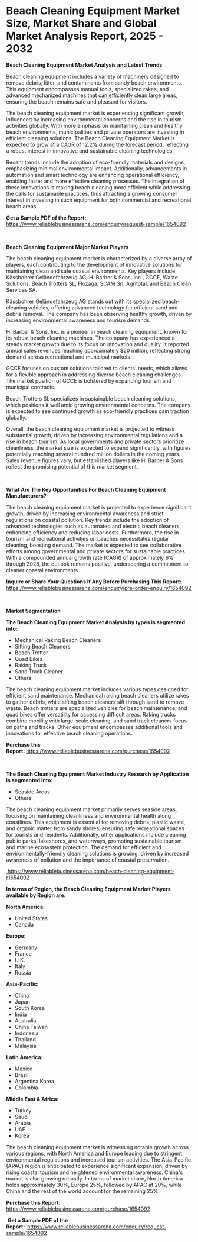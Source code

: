 <p><h1>Beach Cleaning Equipment Market Size, Market Share and Global Market Analysis Report, 2025 - 2032</h1></p><p><strong>Beach Cleaning Equipment Market Analysis and Latest Trends</strong></p>
<p><p>Beach cleaning equipment includes a variety of machinery designed to remove debris, litter, and contaminants from sandy beach environments. This equipment encompasses manual tools, specialized rakes, and advanced mechanized machines that can efficiently clean large areas, ensuring the beach remains safe and pleasant for visitors.</p><p>The beach cleaning equipment market is experiencing significant growth, influenced by increasing environmental concerns and the rise in tourism activities globally. With more emphasis on maintaining clean and healthy beach environments, municipalities and private operators are investing in efficient cleaning solutions. The Beach Cleaning Equipment Market is expected to grow at a CAGR of 12.2% during the forecast period, reflecting a robust interest in innovative and sustainable cleaning technologies.</p><p>Recent trends include the adoption of eco-friendly materials and designs, emphasizing minimal environmental impact. Additionally, advancements in automation and smart technology are enhancing operational efficiency, enabling faster and more effective cleaning processes. The integration of these innovations is making beach cleaning more efficient while addressing the calls for sustainable practices, thus attracting a growing consumer interest in investing in such equipment for both commercial and recreational beach areas.</p></p>
<p><strong>Get a Sample PDF of the Report:&nbsp;</strong> <a href="https://www.reliablebusinessarena.com/enquiry/request-sample/1654092?utm_campaign=3057&utm_medium=2&utm_source=Github&utm_content=ia&utm_term=16042025&utm_id=beach-cleaning-equipment">https://www.reliablebusinessarena.com/enquiry/request-sample/1654092</a></p>
<p>&nbsp;</p>
<p><strong>Beach Cleaning Equipment Major Market Players</strong></p>
<p><p>The beach cleaning equipment market is characterized by a diverse array of players, each contributing to the development of innovative solutions for maintaining clean and safe coastal environments. Key players include Kässbohrer Geländefahrzeug AG, H. Barber & Sons, Inc., GCCE, Waste Solutions, Beach Trotters SL, Flozaga, SCAM Srl, Agritotal, and Beach Clean Services SA.</p><p>Kässbohrer Geländefahrzeug AG stands out with its specialized beach-cleaning vehicles, offering advanced technology for efficient sand and debris removal. The company has been observing healthy growth, driven by increasing environmental awareness and tourism demands.</p><p>H. Barber & Sons, Inc. is a pioneer in beach cleaning equipment, known for its robust beach cleaning machines. The company has experienced a steady market growth due to its focus on innovation and quality. It reported annual sales revenues reaching approximately $20 million, reflecting strong demand across recreational and municipal markets.</p><p>GCCE focuses on custom solutions tailored to clients' needs, which allows for a flexible approach in addressing diverse beach cleaning challenges. The market position of GCCE is bolstered by expanding tourism and municipal contracts.</p><p>Beach Trotters SL specializes in sustainable beach cleaning solutions, which positions it well amid growing environmental concerns. The company is expected to see continued growth as eco-friendly practices gain traction globally.</p><p>Overall, the beach cleaning equipment market is projected to witness substantial growth, driven by increasing environmental regulations and a rise in beach tourism. As local governments and private sectors prioritize cleanliness, the market size is expected to expand significantly, with figures potentially reaching several hundred million dollars in the coming years. Sales revenue figures vary, but established players like H. Barber & Sons reflect the promising potential of this market segment.</p></p>
<p>&nbsp;</p>
<p><strong>What Are The Key Opportunities For Beach Cleaning Equipment Manufacturers?</strong></p>
<p><p>The beach cleaning equipment market is projected to experience significant growth, driven by increasing environmental awareness and strict regulations on coastal pollution. Key trends include the adoption of advanced technologies such as automated and electric beach cleaners, enhancing efficiency and reducing labor costs. Furthermore, the rise in tourism and recreational activities on beaches necessitates regular cleaning, boosting demand. The market is expected to see collaborative efforts among governmental and private sectors for sustainable practices. With a compounded annual growth rate (CAGR) of approximately 6% through 2028, the outlook remains positive, underscoring a commitment to cleaner coastal environments.</p></p>
<p><strong>Inquire or Share Your Questions If Any Before Purchasing This Report:</strong> <a href="https://www.reliablebusinessarena.com/enquiry/pre-order-enquiry/1654092?utm_campaign=3057&utm_medium=2&utm_source=Github&utm_content=ia&utm_term=16042025&utm_id=beach-cleaning-equipment">https://www.reliablebusinessarena.com/enquiry/pre-order-enquiry/1654092</a></p>
<p>&nbsp;</p>
<p><strong>Market Segmentation</strong></p>
<p><strong>The Beach Cleaning Equipment Market Analysis by types is segmented into:</strong></p>
<p><ul><li>Mechanical Raking Beach Cleaners</li><li>Sifting Beach Cleaners</li><li>Beach Trotter</li><li>Quad Bikes</li><li>Raking Truck</li><li>Sand Track Cleaner</li><li>Others</li></ul></p>
<p><p>The beach cleaning equipment market includes various types designed for efficient sand maintenance. Mechanical raking beach cleaners utilize rakes to gather debris, while sifting beach cleaners sift through sand to remove waste. Beach trotters are specialized vehicles for beach maintenance, and quad bikes offer versatility for accessing difficult areas. Raking trucks combine mobility with large-scale cleaning, and sand track cleaners focus on paths and tracks. Other equipment encompasses additional tools and innovations for effective beach cleaning operations.</p></p>
<p><strong>Purchase this Report:&nbsp;</strong><a href="https://www.reliablebusinessarena.com/purchase/1654092?utm_campaign=3057&utm_medium=2&utm_source=Github&utm_content=ia&utm_term=16042025&utm_id=beach-cleaning-equipment">https://www.reliablebusinessarena.com/purchase/1654092</a></p>
<p>&nbsp;</p>
<p><strong>The Beach Cleaning Equipment Market Industry Research by Application is segmented into:</strong></p>
<p><ul><li>Seaside Areas</li><li>Others</li></ul></p>
<p><p>The beach cleaning equipment market primarily serves seaside areas, focusing on maintaining cleanliness and environmental health along coastlines. This equipment is essential for removing debris, plastic waste, and organic matter from sandy shores, ensuring safe recreational spaces for tourists and residents. Additionally, other applications include cleaning public parks, lakeshores, and waterways, promoting sustainable tourism and marine ecosystem protection. The demand for efficient and environmentally-friendly cleaning solutions is growing, driven by increased awareness of pollution and the importance of coastal preservation.</p></p>
<p><a href="https://www.reliablebusinessarena.com/beach-cleaning-equipment-r1654092?utm_campaign=3057&utm_medium=2&utm_source=Github&utm_content=ia&utm_term=16042025&utm_id=beach-cleaning-equipment">&nbsp;https://www.reliablebusinessarena.com/beach-cleaning-equipment-r1654092</a></p>
<p><strong>In terms of Region, the Beach Cleaning Equipment Market Players available by Region are:</strong></p>
<p>
    <p> <strong> North America: </strong>
        <ul>
            <li>United States</li>
            <li>Canada</li>
        </ul>
        </p> 
    <p> <strong> Europe: </strong>
        <ul>
            <li>Germany</li>
            <li>France</li>
            <li>U.K.</li>
            <li>Italy</li>
            <li>Russia</li>
        </ul>
        </p> 
    <p> <strong> Asia-Pacific: </strong>
        <ul>
            <li>China</li>
            <li>Japan</li>
            <li>South Korea</li>
            <li>India</li>
            <li>Australia</li>
            <li>China Taiwan</li>
            <li>Indonesia</li>
            <li>Thailand</li>
            <li>Malaysia</li>
        </ul>
        </p> 
    <p> <strong> Latin America: </strong>
        <ul>
            <li>Mexico</li>
            <li>Brazil</li>
            <li>Argentina Korea</li>
            <li>Colombia</li>
        </ul>
        </p> 
    <p> <strong> Middle East & Africa: </strong>
        <ul>
            <li>Turkey</li>
            <li>Saudi</li>
            <li>Arabia</li>
            <li>UAE</li>
            <li>Korea</li>
        </ul>
    </p>
    </p>
<p><p>The beach cleaning equipment market is witnessing notable growth across various regions, with North America and Europe leading due to stringent environmental regulations and increased tourism activities. The Asia-Pacific (APAC) region is anticipated to experience significant expansion, driven by rising coastal tourism and heightened environmental awareness. China's market is also growing robustly. In terms of market share, North America holds approximately 30%, Europe 25%, followed by APAC at 20%, while China and the rest of the world account for the remaining 25%.</p></p>
<p><strong>Purchase this Report: </strong><a href="https://www.reliablebusinessarena.com/purchase/1654092?utm_campaign=3057&utm_medium=2&utm_source=Github&utm_content=ia&utm_term=16042025&utm_id=beach-cleaning-equipment">https://www.reliablebusinessarena.com/purchase/1654092</a></p>
<p>&nbsp;<strong>Get a Sample PDF of the Report:&nbsp;&nbsp;</strong><a href="https://www.reliablebusinessarena.com/enquiry/request-sample/1654092?utm_campaign=3057&utm_medium=2&utm_source=Github&utm_content=ia&utm_term=16042025&utm_id=beach-cleaning-equipment">https://www.reliablebusinessarena.com/enquiry/request-sample/1654092</a></p>
<p><strong></strong></p>
<p><p></p><p></p><p></p></p>